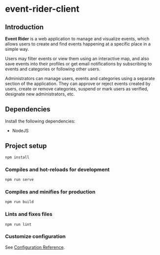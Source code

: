 # event-rider-client

## Introduction
**Event Rider** is a web application to manage and visualize events, which allows
users to create and find events happening at a specific place in a simple way.

Users may filter events or view them using an interactive map, and also save events 
into their profiles or get email notifications by subscribing to events and categories or 
following other users.

Administrators can manage users, events and categories using a separate section of the 
application. They can approve or reject events created by users, create or remove
categories, suspend or mark users as verified, designate new administrators, etc.

## Dependencies
Install the following dependencies:
- NodeJS

## Project setup
```
npm install
```

### Compiles and hot-reloads for development
```
npm run serve
```

### Compiles and minifies for production
```
npm run build
```

### Lints and fixes files
```
npm run lint
```

### Customize configuration
See [Configuration Reference](https://cli.vuejs.org/config/).
